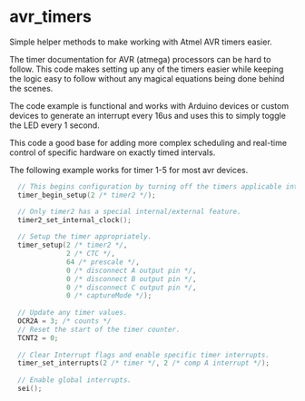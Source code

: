 # avr_timers
Simple helper methods to make working with Atmel AVR timers easier.

<p>The timer documentation for AVR (atmega) processors can be hard to follow. This code makes setting up any of the timers easier while keeping the logic easy to follow without any magical equations being done behind the scenes.

<p>The code example is functional and works with Arduino devices or custom devices to generate
an interrupt every 16us and uses this to simply toggle the LED every 1 second.

<p>This code a good base for adding more complex scheduling and real-time control of specific hardware on exactly timed intervals.

The following example works for timer 1-5 for most avr devices.
```C
  // This begins configuration by turning off the timers applicable interrupts.
  timer_begin_setup(2 /* timer2 */);

  // Only timer2 has a special internal/external feature.
  timer2_set_internal_clock();
  
  // Setup the timer appropriately.
  timer_setup(2 /* timer2 */,
              2 /* CTC */,
              64 /* prescale */,
              0 /* disconnect A output pin */,
              0 /* disconnect B output pin */,
              0 /* disconnect C output pin */,
              0 /* captureMode */);
              
  // Update any timer values.
  OCR2A = 3; /* counts */
  // Reset the start of the timer counter.
  TCNT2 = 0;
  
  // Clear Interrupt flags and enable specific timer interrupts.
  timer_set_interrupts(2 /* timer */, 2 /* comp A interrupt */);
  
  // Enable global interrupts.
  sei();
```
